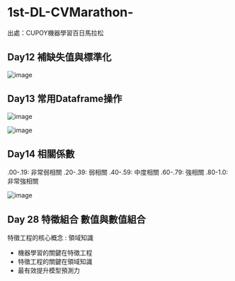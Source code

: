 # 1st-DL-CVMarathon-
出處：CUPOY機器學習百日馬拉松

## Day12 補缺失值與標準化
![image](https://ai100-fileentity.cupoy.com/ml100/dailytask/1586225294161/1594005946906)


## Day13 常用Dataframe操作
![image](https://ai100-fileentity.cupoy.com/ml100/dailytask/1586225294163/1594006601881)

![image](https://ai100-fileentity.cupoy.com/ml100/dailytask/1586225294163/1594006650641)

## Day14 相關係數
.00-.19: 非常弱相關
.20-.39: 弱相關
.40-.59: 中度相關
.60-.79: 強相關
.80-1.0: 非常強相關

![image](https://ai100-fileentity.cupoy.com/ml100/dailytask/1586225294165/1594007553801)

## Day 28 特徵組合 數值與數值組合
特徵工程的核心概念 : 領域知識
-   機器學習的關鍵在特徵工程
-   特徵工程的關鍵在領域知識
-   最有效提升模型預測力
